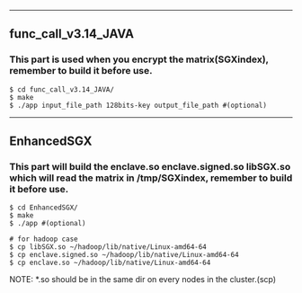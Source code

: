 ***
## func\_call\_v3.14\_JAVA
### This part is used when you encrypt the matrix(SGXindex), remember to build it before use.
    $ cd func_call_v3.14_JAVA/
    $ make  
    $ ./app input_file_path 128bits-key output_file_path #(optional)
***

## EnhancedSGX
### This part will build the enclave.so enclave.signed.so libSGX.so which will read the matrix in /tmp/SGXindex, remember to build it before use. 
    $ cd EnhancedSGX/  
    $ make
    $ ./app #(optional)
    
    # for hadoop case
    $ cp libSGX.so ~/hadoop/lib/native/Linux-amd64-64  
    $ cp enclave.signed.so ~/hadoop/lib/native/Linux-amd64-64  
    $ cp enclave.so ~/hadoop/lib/native/Linux-amd64-64  
NOTE: *.so should be in the same dir on every nodes in the cluster.(scp)  

